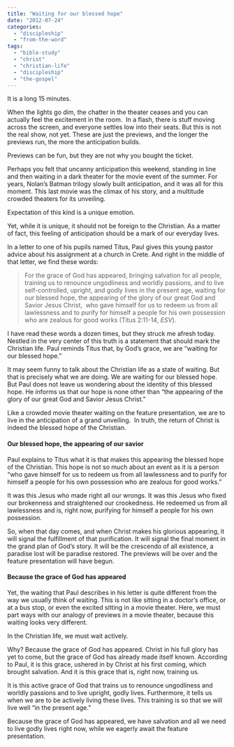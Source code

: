 ```yaml
---
title: "Waiting for our blessed hope"
date: "2012-07-24"
categories: 
  - "discipleship"
  - "from-the-word"
tags: 
  - "bible-study"
  - "christ"
  - "christian-life"
  - "discipleship"
  - "the-gospel"
---
```


It is a long 15 minutes.

When the lights go dim, the chatter in the theater ceases and you can actually feel the excitement in the room.  In a flash, there is stuff moving across the screen, and everyone settles low into their seats. But this is not the real show, not yet. These are just the previews, and the longer the previews run, the more the anticipation builds.

Previews can be fun, but they are not why you bought the ticket.

Perhaps you felt that uncanny anticipation this weekend, standing in line and then waiting in a dark theater for the movie event of the summer. For years, Nolan’s Batman trilogy slowly built anticipation, and it was all for this moment. This last movie was the climax of his story, and a multitude crowded theaters for its unveiling.

Expectation of this kind is a unique emotion.

Yet, while it is unique, it should not be foreign to the Christian. As a matter of fact, this feeling of anticipation should be a mark of our everyday lives.

In a letter to one of his pupils named Titus, Paul gives this young pastor advice about his assignment at a church in Crete. And right in the middle of that letter, we find these words:

> For the grace of God has appeared, bringing salvation for all people, training us to renounce ungodliness and worldly passions, and to live self-controlled, upright, and godly lives in the present age, waiting for our blessed hope, the appearing of the glory of our great God and Savior Jesus Christ,  who gave himself for us to redeem us from all lawlessness and to purify for himself a people for his own possession who are zealous for good works (Titus 2:11-14, _ESV_).

I have read these words a dozen times, but they struck me afresh today. Nestled in the very center of this truth is a statement that should mark the Christian life. Paul reminds Titus that, by God’s grace, we are “waiting for our blessed hope.”

It may seem funny to talk about the Christian life as a state of waiting. But that is precisely what we are doing. We are waiting for our blessed hope. But Paul does not leave us wondering about the identity of this blessed hope. He informs us that our hope is none other than “the appearing of the glory of our great God and Savior Jesus Christ.”

Like a crowded movie theater waiting on the feature presentation, we are to live in the anticipation of a grand unveiling.  In truth, the return of Christ is indeed the blessed hope of the Christian.

#### **Our blessed hope, the appearing of our savior**

Paul explains to Titus what it is that makes this appearing the blessed hope of the Christian. This hope is not so much about an event as it is a person “who gave himself for us to redeem us from all lawlessness and to purify for himself a people for his own possession who are zealous for good works.”

It was this Jesus who made right all our wrongs. It was this Jesus who fixed our brokenness and straightened our crookedness. He redeemed us from all lawlessness and is, right now, purifying for himself a people for his own possession.

So, when that day comes, and when Christ makes his glorious appearing, it will signal the fulfillment of that purification. It will signal the final moment in the grand plan of God’s story. It will be the crescendo of all existence, a paradise lost will be paradise restored. The previews will be over and the feature presentation will have begun.

#### **Because the grace of God has appeared**

Yet, the waiting that Paul describes in his letter is quite different from the way we usually think of waiting. This is not like sitting in a doctor’s office, or at a bus stop, or even the excited sitting in a movie theater. Here, we must part ways with our analogy of previews in a movie theater, because this waiting looks very different.

In the Christian life, we must wait actively.

Why? Because the grace of God has appeared. Christ in his full glory has yet to come, but the grace of God has already made itself known. According to Paul, it is this grace, ushered in by Christ at his first coming, which brought salvation. And it is this grace that is, right now, training us.

It is this active grace of God that trains us to renounce ungodliness and worldly passions and to live upright, godly lives. Furthermore, it tells us when we are to be actively living these lives. This training is so that we will live well “in the present age.”

Because the grace of God has appeared, we have salvation and all we need to live godly lives right now, while we eagerly await the feature presentation.
